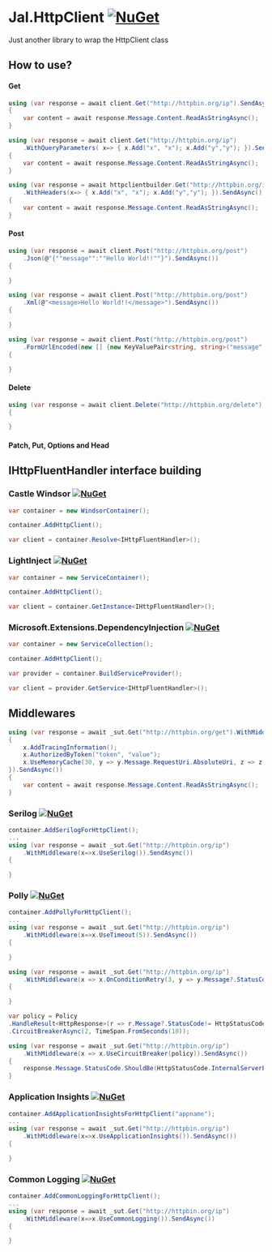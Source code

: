 # Jal.HttpClient [![NuGet](https://img.shields.io/nuget/v/Jal.HttpClient.svg)](https://www.nuget.org/packages/Jal.HttpClient)
Just another library to wrap the HttpClient class

## How to use?

#### Get
```csharp
using (var response = await client.Get("http://httpbin.org/ip").SendAsync())
{
    var content = await response.Message.Content.ReadAsStringAsync();
}

using (var response = await client.Get("http://httpbin.org/ip")
    .WithQueryParameters( x=> { x.Add("x", "x"); x.Add("y","y"); }).SendAsync())
{
    var content = await response.Message.Content.ReadAsStringAsync();
}

using (var response = await httpclientbuilder.Get("http://httpbin.org/ip")
    .WithHeaders(x=> { x.Add("x", "x"); x.Add("y","y"); }).SendAsync())
{
    var content = await response.Message.Content.ReadAsStringAsync();
}
```
#### Post
```csharp
using (var response = await client.Post("http://httpbin.org/post")
    .Json(@"{""message"":""Hello World!!""}").SendAsync())
{

}

using (var response = await client.Post("http://httpbin.org/post")
    .Xml(@"<message>Hello World!!</message>").SendAsync())
{

}

using (var response = await client.Post("http://httpbin.org/post")
    .FormUrlEncoded(new [] {new KeyValuePair<string, string>("message", "Hello World") }).SendAsync())
{

}
```
#### Delete
```csharp
using (var response = await client.Delete("http://httpbin.org/delete").SendAsync())
{

}
```
#### Patch, Put, Options and Head
## IHttpFluentHandler interface building

### Castle Windsor [![NuGet](https://img.shields.io/nuget/v/Jal.HttpClient.Installer.svg)](https://www.nuget.org/packages/Jal.HttpClient.Installer)
```csharp
var container = new WindsorContainer();

container.AddHttpClient();

var client = container.Resolve<IHttpFluentHandler>();
```
### LightInject [![NuGet](https://img.shields.io/nuget/v/Jal.HttpClient.LightInject.Installer.svg)](https://www.nuget.org/packages/Jal.HttpClient.LightInject.Installer)
```csharp
var container = new ServiceContainer();

container.AddHttpClient();

var client = container.GetInstance<IHttpFluentHandler>();
```
### Microsoft.Extensions.DependencyInjection [![NuGet](https://img.shields.io/nuget/v/Jal.HttpClient.Microsoft.Extensions.DependencyInjection.Installer.svg)](https://www.nuget.org/packages/Jal.HttpClient.Microsoft.Extensions.DependencyInjection.Installer)
```csharp
var container = new ServiceCollection();

container.AddHttpClient();

var provider = container.BuildServiceProvider();

var client = provider.GetService<IHttpFluentHandler>();
```
## Middlewares
```csharp
using (var response = await _sut.Get("http://httpbin.org/get").WithMiddleware(x =>
{
    x.AddTracingInformation();
    x.AuthorizedByToken("token", "value");
    x.UseMemoryCache(30, y => y.Message.RequestUri.AbsoluteUri, z => z.Message.StatusCode == HttpStatusCode.OK);
}).SendAsync())
{
    var content = await response.Message.Content.ReadAsStringAsync();
}
```
### Serilog [![NuGet](https://img.shields.io/nuget/v/Jal.HttpClient.Serilog.svg)](https://www.nuget.org/packages/Jal.HttpClient.Serilog)
```csharp
container.AddSerilogForHttpClient();
...
using (var response = await _sut.Get("http://httpbin.org/ip")
    .WithMiddleware(x=>x.UseSerilog()).SendAsync())
{

}
```
### Polly [![NuGet](https://img.shields.io/nuget/v/Jal.HttpClient.Polly.svg)](https://www.nuget.org/packages/Jal.HttpClient.Polly)
```csharp
container.AddPollyForHttpClient();
...
using (var response = await _sut.Get("http://httpbin.org/ip")
    .WithMiddleware(x=>x.UseTimeout(5)).SendAsync())
{

}

using (var response = await _sut.Get("http://httpbin.org/ip")
    .WithMiddleware(x => x.OnConditionRetry(3, y => y.Message?.StatusCode != HttpStatusCode.OK)).SendAsync())
{

}

var policy = Policy
.HandleResult<HttpResponse>(r => r.Message?.StatusCode!= HttpStatusCode.OK )
.CircuitBreakerAsync(2, TimeSpan.FromSeconds(10));

using (var response = await _sut.Get("http://httpbin.org/ip")
    .WithMiddleware(x => x.UseCircuitBreaker(policy)).SendAsync())
{
    response.Message.StatusCode.ShouldBe(HttpStatusCode.InternalServerError);
}
```
### Application Insights [![NuGet](https://img.shields.io/nuget/v/Jal.HttpClient.ApplicationInsights.svg)](https://www.nuget.org/packages/Jal.HttpClient.ApplicationInsights)
```csharp
container.AddApplicationInsightsForHttpClient("appname");
...
using (var response = await _sut.Get("http://httpbin.org/ip")
    .WithMiddleware(x=>x.UseApplicationInsights()).SendAsync())
{

}
```
### Common Logging [![NuGet](https://img.shields.io/nuget/v/Jal.HttpClient.Common.Logging.svg)](https://www.nuget.org/packages/Jal.HttpClient.Common.Logging)
```csharp
container.AddCommonLoggingForHttpClient();
...
using (var response = await _sut.Get("http://httpbin.org/ip")
    .WithMiddleware(x=>x.UseCommonLogging()).SendAsync())
{

}
```